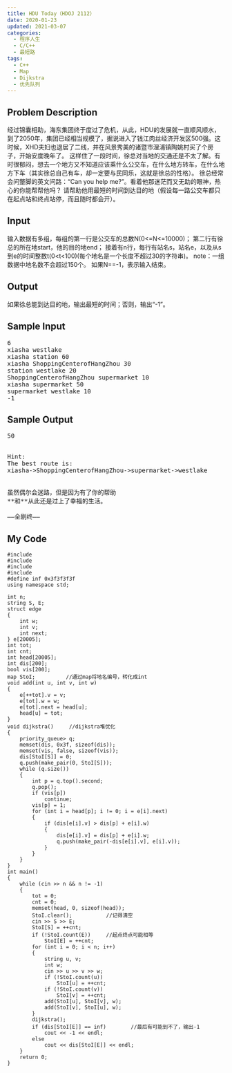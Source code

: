```yaml
---
title: HDU Today（HDOJ 2112）
date: 2020-01-23
updated: 2021-03-07
categories:
  - 程序人生
  - C/C++
  - 最短路
tags:
  - C++
  - Map
  - Dijkstra
  - 优先队列
---
```


<h2><strong>Problem Description</strong> </h2>

经过锦囊相助，海东集团终于度过了危机，从此，HDU的发展就一直顺风顺水，到了2050年，集团已经相当规模了，据说进入了钱江肉丝经济开发区500强。这时候，XHD夫妇也退居了二线，并在风景秀美的诸暨市浬浦镇陶姚村买了个房子，开始安度晚年了。
这样住了一段时间，徐总对当地的交通还是不太了解。有时很郁闷，想去一个地方又不知道应该乘什么公交车，在什么地方转车，在什么地方下车（其实徐总自己有车，却一定要与民同乐，这就是徐总的性格）。
徐总经常会问蹩脚的英文问路：“Can you help me?”。看着他那迷茫而又无助的眼神，热心的你能帮帮他吗？
请帮助他用最短的时间到达目的地（假设每一路公交车都只在起点站和终点站停，而且随时都会开）。 

<h2><strong>Input</strong> </h2>

输入数据有多组，每组的第一行是公交车的总数N(0<=N<=10000)；
第二行有徐总的所在地start，他的目的地end；
接着有n行，每行有站名s，站名e，以及从s到e的时间整数t(0<t<100)(每个地名是一个长度不超过30的字符串)。
note：一组数据中地名数不会超过150个。
如果N==-1，表示输入结束。

<h2><strong>Output</strong> </h2>

如果徐总能到达目的地，输出最短的时间；否则，输出“-1”。 </pre>

<h2><strong>Sample Input</strong> </h2>

<pre class="wp-block-preformatted">6
xiasha westlake
xiasha station 60
xiasha ShoppingCenterofHangZhou 30
station westlake 20
ShoppingCenterofHangZhou supermarket 10
xiasha supermarket 50
supermarket westlake 10
-1</pre>

<h2><strong>Sample Output</strong> </h2>

<pre class="wp-block-preformatted">50


Hint:
The best route is:
xiasha->ShoppingCenterofHangZhou->supermarket->westlake


虽然偶尔会迷路，但是因为有了你的帮助
**和**从此还是过上了幸福的生活。

――全剧终――</pre>

<h2>My Code</h2>

<pre class="wp-block-code"><code lang="cpp" class="language-cpp line-numbers">#include <iostream>
#include <queue>
#include <cstring>
#include <map>
#define inf 0x3f3f3f3f
using namespace std;

int n;
string S, E;
struct edge
{
    int w;
    int v;
    int next;
} e[20005];
int tot;
int cnt;
int head[20005];
int dis[200];
bool vis[200];
map<string, int> StoI;          //通过map将地名编号，转化成int
void add(int u, int v, int w)
{
    e[++tot].v = v;
    e[tot].w = w;
    e[tot].next = head[u];
    head[u] = tot;
}
void dijkstra()     //dijkstra堆优化
{
    priority_queue<pair<int, int>> q;
    memset(dis, 0x3f, sizeof(dis));
    memset(vis, false, sizeof(vis));
    dis[StoI[S]] = 0;
    q.push(make_pair(0, StoI[S]));
    while (q.size())
    {
        int p = q.top().second;
        q.pop();
        if (vis[p])
            continue;
        vis[p] = 1;
        for (int i = head[p]; i != 0; i = e[i].next)
        {
            if (dis[e[i].v] > dis[p] + e[i].w)
            {
                dis[e[i].v] = dis[p] + e[i].w;
                q.push(make_pair(-dis[e[i].v], e[i].v));
            }
        }
    }
}
int main()
{
    while (cin >> n && n != -1)
    {
        tot = 0;
        cnt = 0;
        memset(head, 0, sizeof(head));
        StoI.clear();           //记得清空
        cin >> S >> E;
        StoI[S] = ++cnt;
        if (!StoI.count(E))     //起点终点可能相等
            StoI[E] = ++cnt;
        for (int i = 0; i < n; i++)
        {
            string u, v;
            int w;
            cin >> u >> v >> w;
            if (!StoI.count(u))
                StoI[u] = ++cnt;
            if (!StoI.count(v))
                StoI[v] = ++cnt;
            add(StoI[u], StoI[v], w);
            add(StoI[v], StoI[u], w);
        }
        dijkstra();
        if (dis[StoI[E]] == inf)        //最后有可能到不了，输出-1
            cout << -1 << endl;
        else
            cout << dis[StoI[E]] << endl;
    }
    return 0;
}</code></pre>
